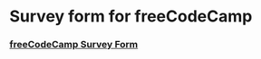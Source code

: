 # Survey form for freeCodeCamp

###  [freeCodeCamp Survey Form](https://lanrewaju94.github.io/Survey-form--freeCodeCamp/)
